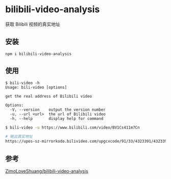 # bilibili-video-analysis
获取 Bilibili 视频的真实地址

## 安装
```
npm i bilibili-video-analysis
```

## 使用
```
$ bili-video -h
Usage: bili-video [options]

get the real address of Bilibili video

Options:
  -V, --version    output the version number
  -u, --url <url>  the url of Bilibili video
  -h, --help       display help for command
```

```bash
$ bili-video -u https://www.bilibili.com/video/BV1Cs411m7Cn

# 输出真实地址
https://upos-sz-mirrorkodo.bilivideo.com/upgcxcode/91/33/4323391/4323391_da3-1-16.mp4?e=ig8euxZM2rNcNbdlhoNvNC8BqJIzNbfq9rVEuxTEnE8L5F6VnEsSTx0vkX8fqJeYTj_lta53NCM=&uipk=5&nbs=1&deadline=1612945075&gen=playurl&os=kodobv&oi=3072243031&trid=4c5938983c8c467fbdc775ee393ed744h&platform=html5&upsig=040e88d28278f2c27670fce4ac2cc27d&uparams=e,uipk,nbs,deadline,gen,os,oi,trid,platform&mid=0&logo=80000000
```

## 参考
[ZimoLoveShuang/bilibili-video-analysis](https://github.com/ZimoLoveShuang/bilibili-video-analysis)

